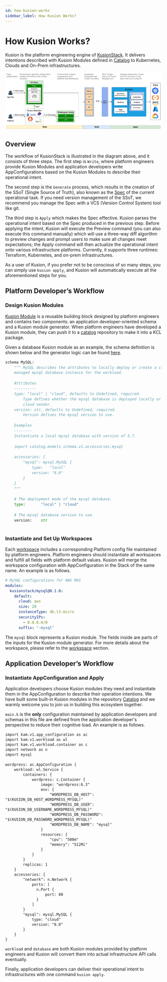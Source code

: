 ```yaml
---
id: how-kusion-works
sidebar_label: How Kusion Works?
---
```


# How Kusion Works?

Kusion is the platform engineering engine of [KusionStack](https://github.com/KusionStack). It delivers intentions described with Kusion Modules defined in [Catalog](https://github.com/KusionStack/catalog) to Kubernetes, Clouds and On-Prem infrastructures.

![arch](https://raw.githubusercontent.com/KusionStack/kusion/main/docs/workflow.png)

## Overview

The workflow of KusionStack is illustrated in the diagram above, and it consists of three steps. The first step is `Write`, where platform engineers provide Kusion Modules and application developers write AppConfigurations based on the Kusion Modules to describe their operational intent.

The second step is the `Generate` process, which results in the creation of the SSoT (Single Source of Truth), also known as the [Spec](spec) of the current operational task. If you need version management of the SSoT, we recommend you manage the Spec with a VCS (Version Control System) tool like git.

The third step is `Apply` which makes the Spec effective. Kusion parses the operational intent based on the Spec produced in the previous step. Before applying the intent, Kusion will execute the Preview command (you can also execute this command manually) which will use a three-way diff algorithm to preview changes and prompt users to make sure all changes meet expectations; the Apply command will then actualize the operational intent onto various infrastructure platforms. Currently, it supports three runtimes: Terraform, Kubernetes, and on-prem infrastructures.

As a user of Kusion, if you prefer not to be conscious of so many steps, you can simply use `kusion apply`, and Kusion will automatically execute all the aforementioned steps for you.

## Platform Developer’s Workflow

### Design Kusion Modules

[Kusion Module](kusion-module/overview) is a reusable building block designed by platform engineers and contains two components: an application developer-oriented schema and a Kusion module generator. When platform engineers have developed a Kusion module, they can push it to a [catalog](https://github.com/KusionStack/catalog) repository to make it into a KCL package.

Given a database Kusion module as an example, the schema definition is shown below and the generator logic can be found [here](https://github.com/KusionStack/catalog/tree/main/modules/mysql/src).

```python
schema MySQL: 
    """ MySQL describes the attributes to locally deploy or create a cloud provider
    managed mysql database instance for the workload. 

    Attributes
    ----------
    type: "local" | "cloud", defaults to Undefined, required. 
        Type defines whether the mysql database is deployed locally or provided by 
        cloud vendor. 
    version: str, defaults to Undefined, required. 
        Version defines the mysql version to use. 

    Examples
    --------
    Instantiate a local mysql database with version of 5.7. 

    import catalog.models.schema.v1.accessories.mysql

    accessories: {
        "mysql": mysql.MySQL {
            type:   "local"
            version: "8.0"
        }
    }
    """

    # The deployment mode of the mysql database. 
    type:       "local" | "cloud"

    # The mysql database version to use. 
    version:    str
    
```
  
### Instantiate and Set Up Workspaces

Each [workspace](workspace) includes a corresponding Platform config file maintained by platform engineers.
Platform engineers should instantiate all workspaces and fulfill all fields with platform default values. Kusion will merge the workspace configuration with AppConfiguration in the Stack of the same name. An example is as follows.

```yaml
# MySQL configurations for AWS RDS
modules: 
  kusionstack/mysql@0.1.0:
    default: 
      cloud: aws
      size: 20
      instanceType: db.t3.micro
      securityIPs: 
        - 0.0.0.0/0
      suffix: "-mysql"
```

The `mysql` block represents a Kusion module. The fields inside are parts of the inputs for the Kusion module generator. For more details about the workspace, please refer to the [workspace](workspace) section.

## Application Developer’s Workflow

### Instantiate AppConfiguration and Apply

Application developers choose Kusion modules they need and instantiate them in the AppConfiguration to describe their operation intentions. We have built some built-in Kusion modules in the repository [Catalog](https://github.com/KusionStack/catalog) and we warmly welcome you to join us in building this ecosystem together.

`main.k` is the **only** configuration maintained by application developers and schemas in this file are defined from the application developer's perspective to reduce their cognitive load. An example is as follows.

```pthyon
import kam.v1.app_configuration as ac
import kam.v1.workload as wl
import kam.v1.workload.container as c
import network as n
import mysql

wordpress: ac.AppConfiguration {
    workload: wl.Service {
        containers: {
            wordpress: c.Container {
                image: "wordpress:6.3"
                env: {
                    "WORDPRESS_DB_HOST": "$(KUSION_DB_HOST_WORDPRESS_MYSQL)"
                    "WORDPRESS_DB_USER": "$(KUSION_DB_USERNAME_WORDPRESS_MYSQL)"
                    "WORDPRESS_DB_PASSWORD": "$(KUSION_DB_PASSWORD_WORDPRESS_MYSQL)"
                    "WORDPRESS_DB_NAME": "mysql"
                }
                resources: {
                    "cpu": "500m"
                    "memory": "512Mi"
                }
            }
        }
        replicas: 1
    }
    accessories: {
        "network": n.Network {
            ports: [
              n.Port {
                  port: 80
              }
            ]
        }
        "mysql": mysql.MySQL {
            type: "cloud"
            version: "8.0"
        }
    }
}
```

`workload` and `database` are both Kusion modules provided by platform engineers and Kusion will convert them into actual infrastructure API calls eventually.

Finally, application developers can deliver their operational intent to infrastructures with one command `kusion apply`.
